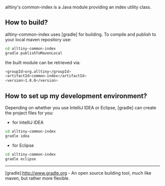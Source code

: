 alltiny's common-index is a Java module providing an index utility class.

## How to build?
alltiny-common-index uses [gradle] for building. To compile and publish to your local maven repository use:
```sh
cd alltiny-common-index
gradle publishToMavenLocal
```
the built module can be retrieved via:
```sh
<groupId>org.alltiny</groupId>
<artifactId>common-index</artifactId>
<version>1.0.0</version>
```

## How to set up my development environment?
Depending on whether you use IntelliJ IDEA or Eclipse, [gradle] can create the project files for you:
* for IntelliJ IDEA
```sh
cd alltiny-common-index
gradle idea
```

* for Eclipse
```sh
cd alltiny-common-index
gradle eclipse
```

---
[gradle]:http://www.gradle.org - An open source building tool, much like maven, but rather more flexible.